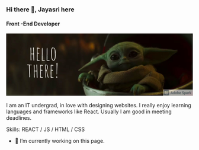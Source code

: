 ### Hi there 👋,  Jayasri here
#### Front -End Developer
![Front -End Developer](https://github.com/jayasri2000/jayasri2000/blob/main/My%20Post.png)

I am an IT undergrad, in love with designing websites. I really enjoy learning languages and frameworks like React. Usually I am good in meeting deadlines.

Skills: REACT / JS / HTML / CSS

- 🔭 I’m currently working on this page. 




